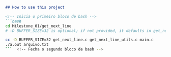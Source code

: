 

```markdown
## How to use this project

<!-- Inicia o primeiro bloco de bash -->
```bash
cd Milestone_01/get_next_line
# -D BUFFER_SIZE=32 is optional; if not provided, it defaults in get_next_line.h
```

```bash
cc -D BUFFER_SIZE=32 get_next_line.c get_next_line_utils.c main.c
./a.out arquivo.txt
```  <!-- Fecha o segundo bloco de bash -->
```
